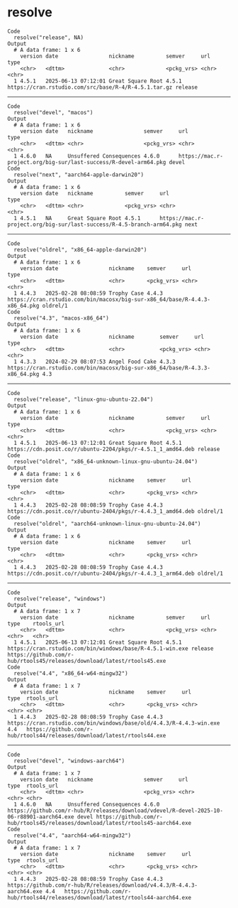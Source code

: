 # resolve

    Code
      resolve("release", NA)
    Output
      # A data frame: 1 x 6
        version date                nickname          semver     url                                                  type   
        <chr>   <dttm>              <chr>             <pckg_vrs> <chr>                                                <chr>  
      1 4.5.1   2025-06-13 07:12:01 Great Square Root 4.5.1      https://cran.rstudio.com/src/base/R-4/R-4.5.1.tar.gz release

---

    Code
      resolve("devel", "macos")
    Output
      # A data frame: 1 x 6
        version date   nickname                semver     url                                                              type 
        <chr>   <dttm> <chr>                   <pckg_vrs> <chr>                                                            <chr>
      1 4.6.0   NA     Unsuffered Consequences 4.6.0      https://mac.r-project.org/big-sur/last-success/R-devel-arm64.pkg devel
    Code
      resolve("next", "aarch64-apple-darwin20")
    Output
      # A data frame: 1 x 6
        version date   nickname          semver     url                                                                   type 
        <chr>   <dttm> <chr>             <pckg_vrs> <chr>                                                                 <chr>
      1 4.5.1   NA     Great Square Root 4.5.1      https://mac.r-project.org/big-sur/last-success/R-4.5-branch-arm64.pkg next 

---

    Code
      resolve("oldrel", "x86_64-apple-darwin20")
    Output
      # A data frame: 1 x 6
        version date                nickname    semver     url                                                                        type    
        <chr>   <dttm>              <chr>       <pckg_vrs> <chr>                                                                      <chr>   
      1 4.4.3   2025-02-28 08:08:59 Trophy Case 4.4.3      https://cran.rstudio.com/bin/macosx/big-sur-x86_64/base/R-4.4.3-x86_64.pkg oldrel/1
    Code
      resolve("4.3", "macos-x86_64")
    Output
      # A data frame: 1 x 6
        version date                nickname        semver     url                                                                        type 
        <chr>   <dttm>              <chr>           <pckg_vrs> <chr>                                                                      <chr>
      1 4.3.3   2024-02-29 08:07:53 Angel Food Cake 4.3.3      https://cran.rstudio.com/bin/macosx/big-sur-x86_64/base/R-4.3.3-x86_64.pkg 4.3  

---

    Code
      resolve("release", "linux-gnu-ubuntu-22.04")
    Output
      # A data frame: 1 x 6
        version date                nickname          semver     url                                                         type   
        <chr>   <dttm>              <chr>             <pckg_vrs> <chr>                                                       <chr>  
      1 4.5.1   2025-06-13 07:12:01 Great Square Root 4.5.1      https://cdn.posit.co/r/ubuntu-2204/pkgs/r-4.5.1_1_amd64.deb release
    Code
      resolve("oldrel", "x86_64-unknown-linux-gnu-ubuntu-24.04")
    Output
      # A data frame: 1 x 6
        version date                nickname    semver     url                                                         type    
        <chr>   <dttm>              <chr>       <pckg_vrs> <chr>                                                       <chr>   
      1 4.4.3   2025-02-28 08:08:59 Trophy Case 4.4.3      https://cdn.posit.co/r/ubuntu-2404/pkgs/r-4.4.3_1_amd64.deb oldrel/1
    Code
      resolve("oldrel", "aarch64-unknown-linux-gnu-ubuntu-24.04")
    Output
      # A data frame: 1 x 6
        version date                nickname    semver     url                                                         type    
        <chr>   <dttm>              <chr>       <pckg_vrs> <chr>                                                       <chr>   
      1 4.4.3   2025-02-28 08:08:59 Trophy Case 4.4.3      https://cdn.posit.co/r/ubuntu-2404/pkgs/r-4.4.3_1_arm64.deb oldrel/1

---

    Code
      resolve("release", "windows")
    Output
      # A data frame: 1 x 7
        version date                nickname          semver     url                                                       type    rtools_url                                                             
        <chr>   <dttm>              <chr>             <pckg_vrs> <chr>                                                     <chr>   <chr>                                                                  
      1 4.5.1   2025-06-13 07:12:01 Great Square Root 4.5.1      https://cran.rstudio.com/bin/windows/base/R-4.5.1-win.exe release https://github.com/r-hub/rtools45/releases/download/latest/rtools45.exe
    Code
      resolve("4.4", "x86_64-w64-mingw32")
    Output
      # A data frame: 1 x 7
        version date                nickname    semver     url                                                                 type  rtools_url                                                             
        <chr>   <dttm>              <chr>       <pckg_vrs> <chr>                                                               <chr> <chr>                                                                  
      1 4.4.3   2025-02-28 08:08:59 Trophy Case 4.4.3      https://cran.rstudio.com/bin/windows/base/old/4.4.3/R-4.4.3-win.exe 4.4   https://github.com/r-hub/rtools44/releases/download/latest/rtools44.exe

---

    Code
      resolve("devel", "windows-aarch64")
    Output
      # A data frame: 1 x 7
        version date   nickname                semver     url                                                                                       type  rtools_url                                                                     
        <chr>   <dttm> <chr>                   <pckg_vrs> <chr>                                                                                     <chr> <chr>                                                                          
      1 4.6.0   NA     Unsuffered Consequences 4.6.0      https://github.com/r-hub/R/releases/download/vdevel/R-devel-2025-10-06-r88901-aarch64.exe devel https://github.com/r-hub/rtools45/releases/download/latest/rtools45-aarch64.exe
    Code
      resolve("4.4", "aarch64-w64-mingw32")
    Output
      # A data frame: 1 x 7
        version date                nickname    semver     url                                                                     type  rtools_url                                                                     
        <chr>   <dttm>              <chr>       <pckg_vrs> <chr>                                                                   <chr> <chr>                                                                          
      1 4.4.3   2025-02-28 08:08:59 Trophy Case 4.4.3      https://github.com/r-hub/R/releases/download/v4.4.3/R-4.4.3-aarch64.exe 4.4   https://github.com/r-hub/rtools44/releases/download/latest/rtools44-aarch64.exe

